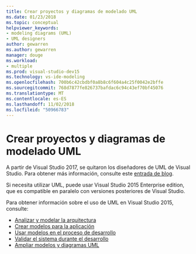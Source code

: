 ```yaml
---
title: Crear proyectos y diagramas de modelado UML
ms.date: 01/23/2018
ms.topic: conceptual
helpviewer_keywords:
- modeling diagrams (UML)
- UML designers
author: gewarren
ms.author: gewarren
manager: douge
ms.workload:
- multiple
ms.prod: visual-studio-dev15
ms.technology: vs-ide-modeling
ms.openlocfilehash: 700b6c42cbdbf0a8b8c6f604a4c25f0042e2bffe
ms.sourcegitcommit: 768d7877fe826737bafdac6c94c43ef70bf45076
ms.translationtype: MT
ms.contentlocale: es-ES
ms.lasthandoff: 11/02/2018
ms.locfileid: "50966783"
---
```

# <a name="create-uml-modeling-projects-and-diagrams"></a>Crear proyectos y diagramas de modelado UML

A partir de Visual Studio 2017, se quitaron los diseñadores de UML de Visual Studio. Para obtener más información, consulte este [entrada de blog](https://blogs.msdn.microsoft.com/devops/2016/10/14/uml-designers-have-been-removed-layer-designer-now-supports-live-architectural-analysis/).

Si necesita utilizar UML, puede usar Visual Studio 2015 Enterprise edition, que es compatible en paralelo con versiones posteriores de Visual Studio.

Para obtener información sobre el uso de UML en Visual Studio 2015, consulte:

* [Analizar y modelar la arquitectura](analyze-and-model-your-architecture.md)
* [Crear modelos para la aplicación](create-models-for-your-app.md)
* [Usar modelos en el proceso de desarrollo](use-models-in-your-development-process.md)
* [Validar el sistema durante el desarrollo](validate-your-system-during-development.md)
* [Ampliar modelos y diagramas UML](extend-uml-models-and-diagrams.md)